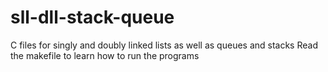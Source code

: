 # sll-dll-stack-queue
C files for singly and doubly linked lists as well as queues and stacks
Read the makefile to learn how to run the programs

